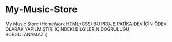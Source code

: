 # My-Music-Store
My Music Store (HomeWork HTML+CSS) 
BU PROJE PATİKA.DEV İÇİN ÖDEV OLARAK YAPILMIŞTIR. İÇİNDEKİ BİLGİLERİN DOĞRULUĞU SORGULANAMAZ :)
